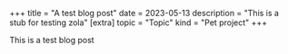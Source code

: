 +++
title = "A test blog post"
date = 2023-05-13
description = "This is a stub for testing zola"
[extra]
topic = "Topic"
kind = "Pet project"
+++

This is a test blog post
